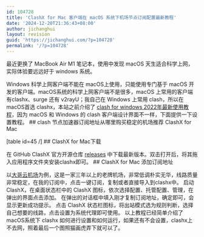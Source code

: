 ```yaml
---
id: 104728
title: 'ClashX for Mac 客户端在 macOS 系统下机场节点订阅配置最新教程'
date: '2024-12-20T21:36:43+08:00'
author: jichanghui
layout: revision
guid: 'https://jichanghui.com/?p=104728'
permalink: '/?p=104728'
---
```


最近更换了 MacBook Air M1 笔记本，使用中发现 macOS 天生适合科学上网，实际体验要远远好于 windows 系统。

Windows 科学上网客户端不能在 macOS上使用，只能使用专门基于 macOS 开发的客户端。macOS系统的科学上网客户端不是很多，macOS 上常用的客户端有clashx、surge 还有 v2rayU；我自己在 Windows 上常用 clash，所以在 macOS首选 clashx，本站之前介绍了 [clash for windows 2022年最新使用教程](https://affvps.com/4773.html)，因为 macOS 和 Windows 的 clash 客户端设计界面不一样，下面提供一下设置教程。 ## clash 节点加速器订阅地址从哪里购买稳定的机场推荐 ClashX for Mac

\[table id=45 /\] ## ClashX for Mac下载

在 GitHub ClashX 官方开源仓库 [releases](https://github.com/githubvpn007/clash-for-mac) 中下载最新版本。双击打开后，将其拖入应用程序文件夹安装clashx即可。 ## ClashX for Mac 添加订阅地址

以[大哥云机场](https://affvps.com/dio4s)为例，这是一家三年以上的老牌机场，非常低调朴实无华，线路质量非常稳定，在我的订阅中，点击一键订阅，复制或者直接导入到clashx中。 启动 ClashX，在桌面状态栏中的 ClashX 图标，依次选择配置、托管配置、管理，在弹出的界面点击添加。 在弹出的对话框中填入刚才复制订阅地址，确定即可，会显示更新成功提示。 点击 ClashX 状态栏图标，将出站模式选为规则判断，选择自己想要的线路，点击设置为系统代理即可使用。 以上教程已经简单介绍了macOS系统下 clashx 如何进行设置和如何运行，如果还有不会设置，clashx上不去网，照着最后一个图照猫画虎弄下就可以了。